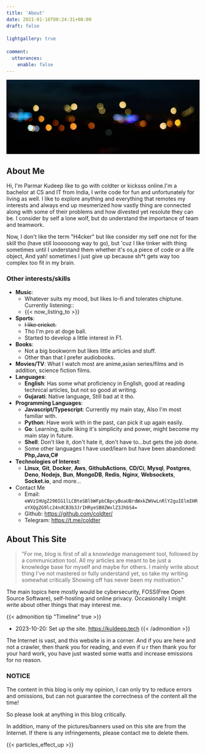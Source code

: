 ```yaml
---
title: 'About'
date: 2021-01-16T00:24:31+08:00
draft: false

lightgallery: true

comment:
  utterances:
    enable: false
---
```


![banner](night-light.webp)

## About Me

Hi, I'm Parmar Kudeep like to go with coldter or kicksss online.I'm a bachelor at CS and IT from India, I write code for fun and unfortunately for living as well. I like to explore anything and everything that remotes my interests and always end up mesmerized how vastly thing are connected along with some of their problems and how divested yet resolute they can be. I consider by self a lone wolf, but do understand the importance of team and teamwork.

Now, I don't like the term "H4cker" but like consider my self one not for the skill tho (have still loooooong way to go), but 'cuz I like tinker with thing sometimes until I understand them whether it's os,a piece of code or a life object, And yah! sometimes I just give up because sh*t gets way too complex too fit in my brain.

### Other interests/skills

- **Music**:
  - Whatever suits my mood, but likes lo-fi and tolerates chiptune. Currently listening::
  - {{< now_listing_to >}}
- **Sports**:
  - ~~I like ~~cricket~~.~~
  - Tho I'm pro at doge ball.
  - Started to develop a little interest in F1.
- **Books**:
  - Not a big bookworm but likes little articles and stuff.
  - Other than that I prefer audiobooks.
- **Movies/TV**: What I watch most are anime,asian series/films and in addition, science fiction films.
- **Languages**:
  - **English**: Has some what proficiency in English, good at reading technical articles, but not so good at writing.
  - **Gujarati**: Native language, Still bad at it tho.
- **Programming Languages**:
  - **Javascript/Typescript**: Currently my main stay, Also I'm most familiar with.
  - **Python**: Have work with in the past, can pick it up again easily.
  - **Go**: Learning, quite liking it's simplicity and power, might become my main stay in future.
  - **Shell**: Don't like it, don't hate it, don't have to...but gets the job done.
  - Some other languages I have used/learn but have been abandoned: **Php,Java,C#**
- **Technologies of Interest**:
  - **Linux**, **Git**, **Docker**, **Aws**, **GithubActions**, **CD/Ci**, **Mysql**, **Postgres**, **Deno**, **Nodejs**, **Bun**, **MongoDB**, **Redis**, **Nginx**, **Websockets**, **Socket.io**, and more...
- Contact Me
  - Email: `eWVzIHUgZ290IG1lLCBteSBlbWFpbCBpcyBoaUBrdWxkZWVwLnRlY2guIElmIHRoYXQgZG9lc24ndCB3b3JrIHRyeSB0ZWxlZ3JhbS4=`
  - Github: <https://github.com/coldter/>
  - Telegram: <https://t.me/coldter>

## About This Site

>"For me, blog is first of all a knowledge management tool, followed by a communication tool. All my articles are meant to be just a knowledge base for myself and maybe for others. I mainly write about thing I've not mastered or fully understand yet, so take my writing somewhat critically Showing off has never been my motivation."

The main topics here mostly would be cybersecurity, FOSS(Free Open Source Software), self-hosting and online privacy. Occasionally I might write about other things that may interest me.

{{< admonition tip "Timeline" true >}}

- 2023-10-20: Set up the site. <https://kuldeep.tech>
{{< /admonition >}}

The Internet is vast, and this website is in a corner. And if you are here and not a crawler, then thank you for reading, and even if u r then thank you for your hard work, you have just wasted some watts and increase emissions for no reason.

### NOTICE

The content in this blog is only my opinion, I can only try to reduce errors and omissions, but can not guarantee the correctness of the content all the time!

So please look at anything in this blog critically.

In addition, many of the pictures/banners used on this site are from the Internet. If there is any infringements, please contact me to delete them.

{{< particles_effect_up >}}
